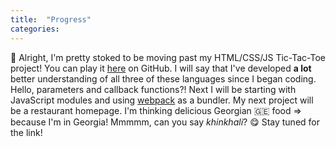 ```yaml
---
title:  "Progress"
categories: 
---
```


🙌 Alright, I'm pretty stoked to be moving past my HTML/CSS/JS Tic-Tac-Toe project! You can play it [here](https://rusty-reebs.github.io/tic-tac-toe) on GitHub. I will say that I've developed **a lot** better understanding of all three of these languages since I began coding. Hello, parameters and callback functions?! Next I will be starting with JavaScript modules and using [webpack](https://webpack.js.org) as a bundler. My next project will be a restaurant homepage. I'm thinking delicious Georgian 🇬🇪 food => because I'm in Georgia! Mmmmm, can you say *khinkhali*? 😋 Stay tuned for the link!